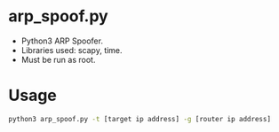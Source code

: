 

# arp_spoof.py
* Python3 ARP Spoofer.
* Libraries used: scapy, time.
* Must be run as root.


# Usage
```bash
python3 arp_spoof.py -t [target ip address] -g [router ip address]
```

